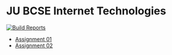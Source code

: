 # JU BCSE Internet Technologies

[![Build Reports](https://github.com/humble-barnacle001/JU_BCSE_Internet_Technologies/actions/workflows/main.yml/badge.svg)](https://github.com/humble-barnacle001/JU_BCSE_Internet_Technologies/actions/workflows/main.yml)

-   [Assignment 01](01)
-   [Assignment 02](02)
